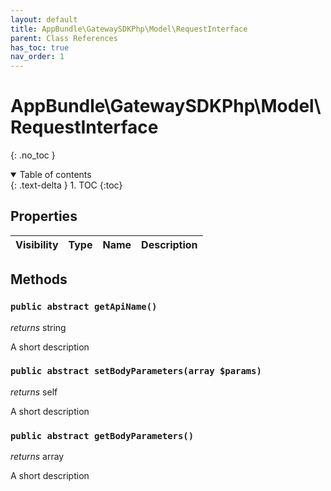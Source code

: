 ```yaml
---
layout: default
title: AppBundle\GatewaySDKPhp\Model\RequestInterface
parent: Class References
has_toc: true
nav_order: 1
---
```


# AppBundle\GatewaySDKPhp\Model\RequestInterface
{: .no_toc }



<details open markdown="block">
  <summary>
    Table of contents
  </summary>
  {: .text-delta }
1. TOC
{:toc}
</details>

## Properties

| Visibility | Type | Name | Description |
| :--- | :--- | :--- | :--- |


## Methods

### `public abstract getApiName()`

*returns* string

A short description

### `public abstract setBodyParameters(array $params)`

*returns* self

A short description

### `public abstract getBodyParameters()`

*returns* array

A short description

